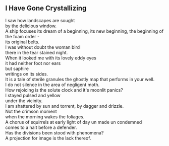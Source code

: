 I Have Gone Crystallizing
-------------------------
I saw how landscapes are sought  
by the delicious window.  
A ship focuses its dream of a beginning, its new beginning, the beginning of the foam order -  
its original belts.  
I was without doubt the woman bird  
there in the tear stained night.  
When it looked me with its lovely eddy eyes  
it had neither foot nor ears  
but saphire  
writings on its sides.  
It is a tale of sterile granules the ghostly map that performs in your well.  
I do not silence in the area of negligent moth.  
How rejoicing is the solute clock and it's moonlit panics?  
I stayed pulsed and yellow  
under the vicinity.  
I am shattered by sun and torrent, by dagger and drizzle.  
Not the crimson moment  
when the morning wakes the foliages.  
A chorus of squirrels at early light of day un made un condemned  
comes to a halt before a defender.  
Has the divisions been stood with phenomena?  
A projection for image is the lack thereof.  
